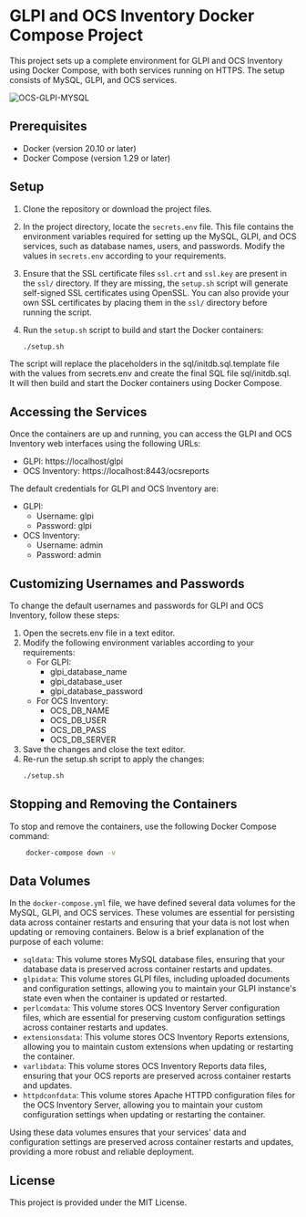 # GLPI and OCS Inventory Docker Compose Project

This project sets up a complete environment for GLPI and OCS Inventory using Docker Compose, with both services running on HTTPS. The setup consists of MySQL, GLPI, and OCS services.

![OCS-GLPI-MYSQL](https://i0.wp.com/linux-man.fr/wp-content/uploads/2020/12/ocs.glpi_.mysql_.png?w=300&ssl=1 "OCS-GLPI-MYSQL")


## Prerequisites

- Docker (version 20.10 or later)
- Docker Compose (version 1.29 or later)

## Setup

1. Clone the repository or download the project files.
2. In the project directory, locate the `secrets.env` file. This file contains the environment variables required for setting up the MySQL, GLPI, and OCS services, such as database names, users, and passwords. Modify the values in `secrets.env` according to your requirements.
3. Ensure that the SSL certificate files `ssl.crt` and `ssl.key` are present in the `ssl/` directory. If they are missing, the `setup.sh` script will generate self-signed SSL certificates using OpenSSL. You can also provide your own SSL certificates by placing them in the `ssl/` directory before running the script.
4. Run the `setup.sh` script to build and start the Docker containers:

   ```bash
   ./setup.sh
   ```

The script will replace the placeholders in the sql/initdb.sql.template file with the values from secrets.env and create the final SQL file sql/initdb.sql. It will then build and start the Docker containers using Docker Compose.

## Accessing the Services

Once the containers are up and running, you can access the GLPI and OCS Inventory web interfaces using the following URLs:
- GLPI: https://localhost/glpi
- OCS Inventory: https://localhost:8443/ocsreports

The default credentials for GLPI and OCS Inventory are:

- GLPI:
    - Username: glpi
    - Password: glpi
- OCS Inventory:
    - Username: admin
    - Password: admin

## Customizing Usernames and Passwords

To change the default usernames and passwords for GLPI and OCS Inventory, follow these steps:

1. Open the secrets.env file in a text editor.
2. Modify the following environment variables according to your requirements:
    - For GLPI:
        - glpi_database_name
        - glpi_database_user
        - glpi_database_password
    - For OCS Inventory:
        - OCS_DB_NAME
        - OCS_DB_USER
        - OCS_DB_PASS
        - OCS_DB_SERVER
3. Save the changes and close the text editor.
4. Re-run the setup.sh script to apply the changes:
    ```bash
   ./setup.sh
   ```

## Stopping and Removing the Containers

To stop and remove the containers, use the following Docker Compose command:

```bash
    docker-compose down -v
```

## Data Volumes

In the `docker-compose.yml` file, we have defined several data volumes for the MySQL, GLPI, and OCS services. These volumes are essential for persisting data across container restarts and ensuring that your data is not lost when updating or removing containers. Below is a brief explanation of the purpose of each volume:

- `sqldata`: This volume stores MySQL database files, ensuring that your database data is preserved across container restarts and updates.
- `glpidata`: This volume stores GLPI files, including uploaded documents and configuration settings, allowing you to maintain your GLPI instance's state even when the container is updated or restarted.
- `perlcomdata`: This volume stores OCS Inventory Server configuration files, which are essential for preserving custom configuration settings across container restarts and updates.
- `extensionsdata`: This volume stores OCS Inventory Reports extensions, allowing you to maintain custom extensions when updating or restarting the container.
- `varlibdata`: This volume stores OCS Inventory Reports data files, ensuring that your OCS reports are preserved across container restarts and updates.
- `httpdconfdata`: This volume stores Apache HTTPD configuration files for the OCS Inventory Server, allowing you to maintain your custom configuration settings when updating or restarting the container.

Using these data volumes ensures that your services' data and configuration settings are preserved across container restarts and updates, providing a more robust and reliable deployment.


## License

This project is provided under the MIT License.